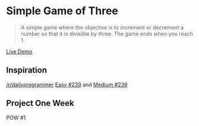 # Simple Game of Three

> A simple game where the objective is to increment or decrement a number so that it is divisible by three. The game ends when you reach 1. 

[Live Demo](https://game-of-three.herokuapp.com/)

## Inspiration

[/r/dailyprogrammer](https://www.reddit.com/r/dailyprogrammer/) [Easy #239](https://www.reddit.com/r/dailyprogrammer/comments/3r7wxz/20151102_challenge_239_easy_a_game_of_threes/) and [Medium #239](https://www.reddit.com/r/dailyprogrammer/comments/3rhzdj/20151104_challenge_239_intermediate_a_zerosum/)

## Project One Week 

POW #1